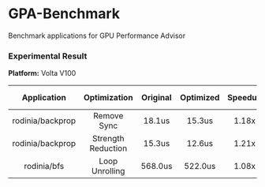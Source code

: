 # GPA-Benchmark
Benchmark applications for GPU Performance Advisor

### Experimental Result

**Platform:** Volta V100

|    Application   |    Optimization    | Original | Optimized | Speedup | Estimate Speedup | Error |
|:----------------:|:------------------:|:--------:|:---------:|:-------:|:----------------:|:-----:|
| rodinia/backprop |     Remove Sync    |  18.1us  |   15.3us  |  1.18x  |       1.15x      |   3%  |
| rodinia/backprop | Strength Reduction |  15.3us  |   12.6us  |  1.21x  |       1.12x      |   7%  |
|    rodinia/bfs   |   Loop Unrolling   |  568.0us |  522.0us  |  1.08x  |       1.11x      |   3%  |

